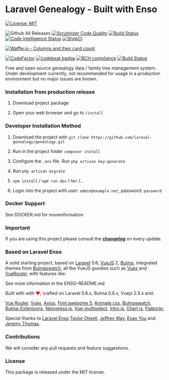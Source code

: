 <!--h-->
# Laravel Genealogy - Built with Enso
[![License: MIT](https://img.shields.io/badge/License-MIT-yellow.svg)](https://opensource.org/licenses/MIT)

![Github All Releases](https://img.shields.io/github/downloads/laravel-genealogy/genealogy/total.svg)
[![Scrutinizer Code Quality](https://scrutinizer-ci.com/g/laravel-genealogy/genealogy/badges/quality-score.png?b=master)](https://scrutinizer-ci.com/g/laravel-genealogy/genealogy/?branch=master)
[![Build Status](https://scrutinizer-ci.com/g/laravel-genealogy/genealogy/badges/build.png?b=master)](https://scrutinizer-ci.com/g/laravel-genealogy/genealogy/build-status/master)
[![Code Intelligence Status](https://scrutinizer-ci.com/g/laravel-genealogy/genealogy/badges/code-intelligence.svg?b=master)](https://scrutinizer-ci.com/code-intelligence)
[![StyleCI](https://github.styleci.io/repos/135390590/shield?branch=master)](https://github.styleci.io/repos/135390590)

[![Waffle.io - Columns and their card count](https://badge.waffle.io/laravel-genealogy/Genealogy.svg?columns=all)](https://waffle.io/laravel-genealogy/genealogy)

[![CodeFactor](https://www.codefactor.io/repository/github/laravel-genealogy/genealogy/badge/master)](https://www.codefactor.io/repository/github/laravel-genealogy/genealogy/overview/master)
[![codebeat badge](https://codebeat.co/badges/911f9e33-212a-4dfa-a860-751cdbbacff7)](https://codebeat.co/projects/github-com-laravel-genealogy-genealogy-master)
[![BCH compliance](https://bettercodehub.com/edge/badge/laravel-genealogy/genealogy?branch=master)](https://bettercodehub.com/)
[![Build Status](https://travis-ci.org/laravel-genealogy/genealogy.svg?branch=master)](https://travis-ci.org/laravel-genealogy/genealogy)

<!--/h-->

Free and open source genealogy data / family tree management system. Under development currently,
not recommended for usage in a production environment but no major issues are known.

### Installation from production release

1. Download project package

2. Open your web browser and go to `/install`

### Developer Installation Method

1. Download the project with `git clone https://github.com/laravel-genealogy/genealogy.git`

2. Run in the project folder `composer install`

3. Configure the `.env` file. Run `php artisan key:generate`

4. Run `php artisan migrate`

5. `npm install` / `npm run dev` / `hmr` /...

6. Login into the project with user: `admin@example.net`, password: `password`


### Docker Support 

See DOCKER.md for moreinformation


### Important

If you are using this project please consult the **[changelog](https://github.com/laravel-genealogy/genealogy/blob/master/CHANGELOG.md)** on every update.

### Based on Laravel Enso
A solid starting project, based on [Laravel](https://laravel.com) 5.6, [VueJS](https://vuejs.org) 2, 
[Bulma](https://bulma.io), integrated themes from [Bulmaswatch](https://jenil.github.io/bulmaswatch), 
all the VueJS goodies such as [Vuex](https://vuex.vuejs.org/en) and [VueRouter](https://router.vuejs.org/en), 
with features like: 

See more information in the ENSO-README.md 

Built with with <span style="color:red"> &#10084;&#65039;</span>, crafted on Laravel 5.6.x, Bulma 0.6.x, Vuejs 2.5.x and:

[Vue Router](https://router.vuejs.org/en), [Vuex](https://vuex.vuejs.org/en/), [Axios](https://github.com/axios/axios),
[Font awesome 5](https://fontawesome.com), [Animate.css](https://daneden.github.io/animate.css/), 
[Bulmaswatch](https://jenil.github.io/bulmaswatch), [Bulma-Extensions](https://wikiki.github.io/bulma-extensions/overview),
[Nprogress.js](http://ricostacruz.com/nprogress), [Vue-multiselect](https://github.com/monterail/vue-multiselect),
[Intro.js](http://introjs.com/),  [Chart.js](http://chartjs.org), [Flatpickr](https://chmln.github.io/flatpickr/), 

Special thanks to [Laravel Enso](https://laravel-enso.com) [Taylor Otwell](https://laravel.com/), [Jeffrey Way](https://laracasts.com), [Evan You](https://vuejs.org/) and [Jeremy Thomas](https://bulma.io).

<!--h-->
### Contributions

We will consider any pull requests and feature suggestions.

### License

This package is released under the MIT license.
<!--/h-->